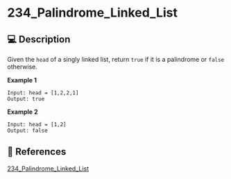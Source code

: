 # 234_Palindrome_Linked_List

## 💻 Description

Given the `head` of a singly linked list, return `true` if it is a
palindrome or `false` otherwise.

**Example 1**

```
Input: head = [1,2,2,1]
Output: true
```

**Example 2**

```
Input: head = [1,2]
Output: false
```

## 🔗 References

[234_Palindrome_Linked_List](https://leetcode.com/problems/palindrome-linked-list/description/)
